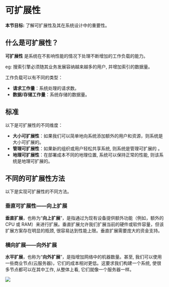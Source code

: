 # 可扩展性

**本节目标:** 了解可扩展性及其在系统设计中的重要性。

## 什么是可扩展性？

**可扩展性** 是系统在不影响性能的情况下处理不断增加的工作负载的能力。

eg: 搜索引擎必须随其业务发展容纳越来越多的用户, 并增加索引的数据量。

工作负载可以有不同的类型：

- **请求工作量**：系统处理的请求数。
- **数据/存储工作量**：系统存储的数据量。

## 标准

以下是可扩展性的不同维度：

- **大小可扩展性**：如果我们可以简单地向系统添加额外的用户和资源，则系统是大小可扩展的。
- **管理可扩展性**：如果新的组织或用户轻松共享系统, 则系统是管理可扩展的 。
- **地理可扩展性**：在部署成本不同的地理位置, 系统可以保持正常的性能, 则该系统是地理可扩展的。

## 不同的可扩展性方法

以下是实现可扩展性的不同方法。

### 垂直可扩展性——向上扩展

**垂直扩展**，也称为“**向上扩展**”，是指通过为现有设备提供额外功能（例如，额外的 CPU 或 RAM）来进行扩展。垂直扩展允许我们扩展当前的硬件或软件容量，但该扩展方案存在明显的瓶颈, 很容易达到性能上限。垂直扩展需要庞大的资金支持。

### 横向扩展——向外扩展

**水平扩展**，也称为“**向外扩展**”，是指增加网络中的机器数量。甚至, 我们可以使用一些商业节点(云服务器)，它们的成本相对更低。这要求我们构建一个系统, 使很多节点都可以在其中工作, 从整体上看, 它们就像一个服务器一样。

![](https://gitee.com/gaoxiang15125/pictureBed/raw/master/img/1676381942255.png)